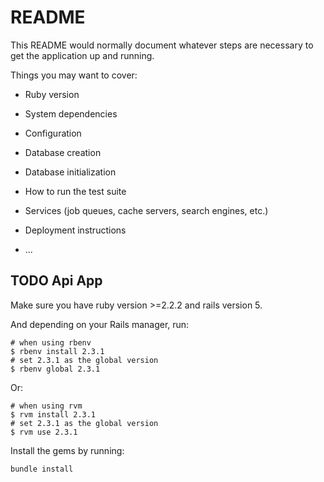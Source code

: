 # README

This README would normally document whatever steps are necessary to get the
application up and running.

Things you may want to cover:

* Ruby version

* System dependencies

* Configuration

* Database creation

* Database initialization

* How to run the test suite

* Services (job queues, cache servers, search engines, etc.)

* Deployment instructions

* ...

## TODO Api App

Make sure you have ruby version >=2.2.2 and rails version 5.

And depending on your Rails manager, run:
```
# when using rbenv
$ rbenv install 2.3.1
# set 2.3.1 as the global version
$ rbenv global 2.3.1
```

Or:
```
# when using rvm
$ rvm install 2.3.1
# set 2.3.1 as the global version
$ rvm use 2.3.1
```

Install the gems by running:
```
bundle install
```
